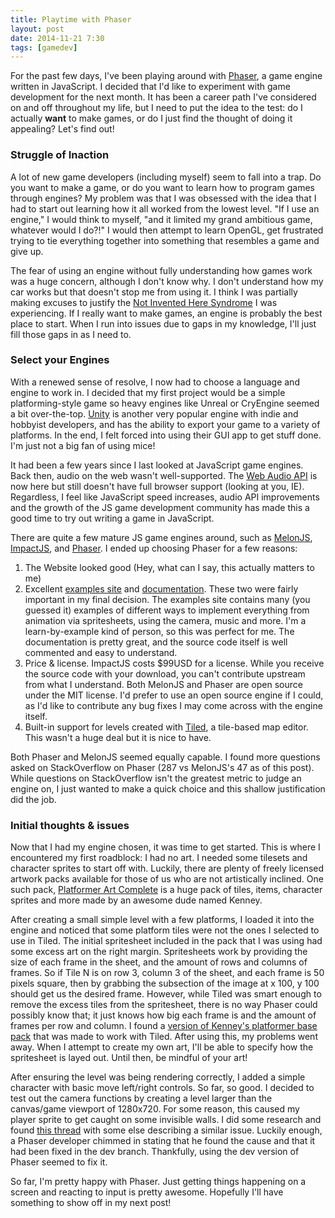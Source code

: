 ```yaml
---
title: Playtime with Phaser
layout: post
date: 2014-11-21 7:30
tags: [gamedev]
---
```

For the past few days, I've been playing around with [Phaser](http://phaser.io/), a game engine written
in JavaScript. I decided that I'd like to experiment with game development for the next month. It has been
a career path I've considered on and off throughout my life, but I need to put the idea to the test: do I
actually **want** to make games, or do I just find the thought of doing it appealing? Let's find out!

### Struggle of Inaction
A lot of new game developers (including myself) seem to fall into a trap.
Do you want to make a game, or do you want to learn how to program games through engines? My problem was that I was
obsessed with the idea that I had to start out learning how it all worked from the lowest level. "If I use an engine,"
I would think to myself, "and it limited my grand ambitious game, whatever would I do?!" I would then attempt to learn OpenGL,
get frustrated trying to tie everything together into something that resembles a game and give up.

The fear of using an engine without fully understanding how games work was a huge concern, although I don't know why. I don't understand how my car works
but that doesn't stop me from using it. I think I was partially making excuses to justify the [Not Invented Here Syndrome](http://en.wikipedia.org/wiki/Not_invented_here#In_computing)
I was experiencing. If I really want to make games, an engine is probably the best place to start. When I run into issues due to gaps in my knowledge, I'll just
fill those gaps in as I need to.

### Select your Engines
With a renewed sense of resolve, I now had to choose a language and engine to work in.
I decided that my first project would be a simple platforming-style game so heavy engines like Unreal
or CryEngine seemed a bit over-the-top. [Unity](http://unity3d.com/) is another very popular engine with indie and hobbyist developers,
and has the ability to export your game to a variety of platforms. In the end,
I felt forced into using their GUI app to get stuff done. I'm just not a big fan of using mice!

It had been a few years since I last looked at JavaScript game engines. Back then, audio on the web wasn't well-supported. The [Web Audio API](https://developer.mozilla.org/en-US/docs/Web/API/Web_Audio_API)
is now here but still doesn't have full browser support (looking at you, IE). Regardless, I feel like JavaScript speed increases, audio API improvements and the growth of the JS game development community has made this a good time
to try out writing a game in JavaScript.

There are quite a few mature JS game engines around, such as [MelonJS](http://melonjs.org/), [ImpactJS](http://impactjs.com/), and [Phaser](http://phaser.io/). I ended up choosing Phaser for a few reasons:

1. The Website looked good (Hey, what can I say, this actually matters to me)
2. Excellent [examples site](http://examples.phaser.io/) and [documentation](http://phaser.io/). These two were fairly important in my final decision. The examples site contains many (you guessed it) examples
of different ways to implement everything from animation via spritesheets, using the camera, music and more. I'm a learn-by-example kind of person, so this was perfect for me. The documentation is pretty great,
and the source code itself is well commented and easy to understand.
3. Price & license. ImpactJS costs $99USD for a license. While you receive the source code with your download, you can't contribute upstream from what I understand. Both MelonJS and Phaser are open source under the MIT license.
I'd prefer to use an open source engine if I could, as I'd like to contribute any bug fixes I may come across with the engine itself.
4. Built-in support for levels created with [Tiled](http://www.mapeditor.org/), a tile-based map editor. This wasn't a huge deal but it is nice to have.

Both Phaser and MelonJS seemed equally capable. I found more questions asked on StackOverflow on Phaser (287 vs MelonJS's 47 as of this post). While questions on StackOverflow isn't the greatest metric to judge an engine on,
I just wanted to make a quick choice and this shallow justification did the job.

### Initial thoughts & issues
Now that I had my engine chosen, it was time to get started. This is where I encountered my first roadblock: I had no art. I needed some tilesets and character sprites to start off with.
Luckily, there are plenty of freely licensed artwork packs available for those of us who are not artistically inclined. One such pack, [Platformer Art Complete](http://opengameart.org/content/platformer-art-complete-pack-often-updated)
is a huge pack of tiles, items, character sprites and more made by an awesome dude named Kenney.

After creating a small simple level with a few platforms, I loaded it into the
engine and noticed that some platform tiles were not the ones I selected to use
in Tiled. The initial spritesheet included in the pack that I was using had some
excess art on the right margin. Spritesheets work by providing the size of each frame
in the sheet, and the amount of rows and columns of frames. So if Tile N is on row 3,
column 3 of the sheet, and each frame is 50 pixels square, then by grabbing the subsection
of the image at x 100, y 100 should get us the desired frame. However, while Tiled
was smart enough to remove the excess tiles from the spritesheet, there is no way Phaser
could possibly know that; it just knows how big each frame is and the amount of frames per
row and column. I found a [version of Kenney's platformer base pack](http://opengameart.org/content/kenney-platformer-base-pack-for-tiled)
that was made to work with Tiled. After using this, my problems went away. When I
attempt to create my own art, I'll be able to specify how the spritesheet is layed out.
Until then, be mindful of your art!

After ensuring the level was being rendering correctly, I added a simple character
with basic move left/right controls. So far, so good. I decided to test out the camera
functions by creating a level larger than the canvas/game viewport of 1280x720.
For some reason, this caused my player sprite to get caught on some invisible walls.
I did some research and found [this thread](http://www.html5gamedevs.com/topic/10517-camerascreenview-is-never-adjusted/) with some else describing a similar issue.
Luckily enough, a Phaser developer chimmed in stating that he found the cause and that
it had been fixed in the dev branch. Thankfully, using the dev version of Phaser
seemed to fix it.

So far, I'm pretty happy with Phaser. Just getting things happening on a screen and
reacting to input is pretty awesome. Hopefully I'll have something to show off in my
next post!
